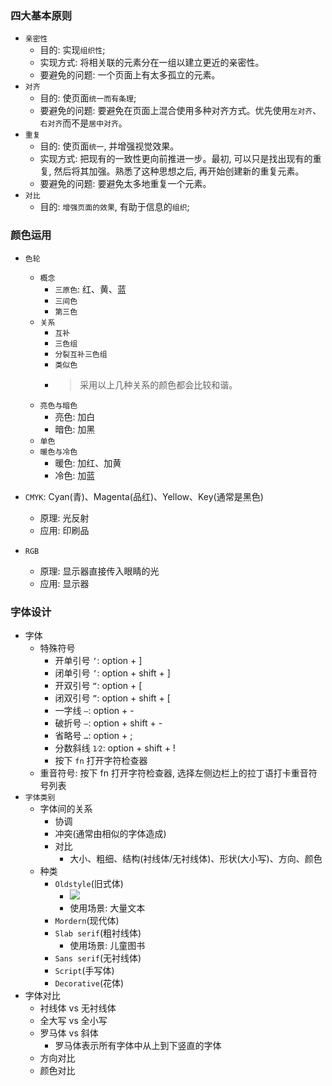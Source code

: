 ### 四大基本原则

* `亲密性`
  * 目的: 实现`组织性`;
  * 实现方式: 将相关联的元素分在一组以建立更近的亲密性。
  * 要避免的问题: 一个页面上有太多孤立的元素。
* `对齐`
  * 目的: 使页面`统一而有条理`;
  * 要避免的问题: 要避免在页面上混合使用多种对齐方式。优先使用`左对齐`、`右对齐`而不是`居中对齐`。
* `重复`
  * 目的: 使页面`统一`, 并增强视觉效果。
  * 实现方式: 把现有的一致性更向前推进一步。最初, 可以只是找出现有的重复, 然后将其加强。熟悉了这种思想之后, 再开始创建新的重复元素。
  * 要避免的问题: 要避免太多地重复一个元素。
* `对比`
  * 目的: `增强页面的效果`, 有助于信息的`组织`;

### 颜色运用

* `色轮`
  * `概念`
    * `三原色`: 红、黄、蓝
    * `三间色`
    * `第三色`
  * `关系`
    * `互补`
    * `三色组`
    * `分裂互补三色组`
    * `类似色`
    * > 采用以上几种关系的颜色都会比较和谐。
  * `亮色与暗色`
    * 亮色: 加白
    * 暗色: 加黑
  * `单色`
  * `暖色与冷色`
    * 暖色: 加红、加黄
    * 冷色: 加蓝

* `CMYK`: Cyan(青)、Magenta(品红)、Yellow、Key(通常是黑色)
  * 原理: 光反射
  * 应用: 印刷品
* `RGB`
  * 原理: 显示器直接传入眼睛的光
  * 应用: 显示器

### 字体设计

* 字体
  * 特殊符号
    * 开单引号 `‘`: option + ]
    * 闭单引号 `’`: option + shift + ]
    * 开双引号 `“`: option + [
    * 闭双引号 `”`: option + shift + [
    * 一字线 `–`: option + -
    * 破折号 `—`: option + shift + -
    * 省略号 `…`: option + ;
    * 分数斜线 `1⁄2`: option + shift + !
    * 按下 `fn` 打开字符检查器
  * 重音符号: 按下 fn 打开字符检查器, 选择左侧边栏上的拉丁语打卡重音符号列表
* `字体类别`
  * 字体间的关系
    * 协调
    * 冲突(通常由相似的字体造成)
    * 对比
      * 大小、粗细、结构(衬线体/无衬线体)、形状(大小写)、方向、颜色
  * 种类
    * `Oldstyle`(旧式体)
      * ![](http://with.muyunyun.cn/af9d00410581710e48fdd2b4854c84b5.jpg)
      * 使用场景: 大量文本
    * `Mordern`(现代体)
    * `Slab serif`(粗衬线体)
      * 使用场景: 儿童图书
    * `Sans serif`(无衬线体)
    * `Script`(手写体)
    * `Decorative`(花体)
* 字体对比
  * 衬线体 vs 无衬线体
  * 全大写 vs 全小写
  * 罗马体 vs 斜体
    * 罗马体表示所有字体中从上到下竖直的字体
  * 方向对比
  * 颜色对比

